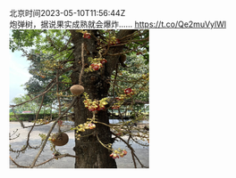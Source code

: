 北京时间2023-05-10T11:56:44Z<br>炮弹树，据说果实成熟就会爆炸…… https://t.co/Qe2muVylWl<br><img src='/temp/2023/1656146225828352002_0.jpg' width='250' height='250'><br>